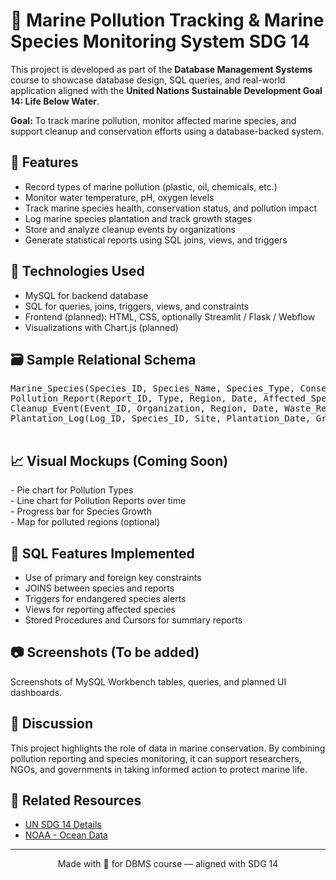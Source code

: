 
  <h1>🌊 Marine Pollution Tracking & Marine Species Monitoring System <span class="sdg-tag">SDG 14</span></h1>

  <p>This project is developed as part of the <strong>Database Management Systems</strong> course to showcase database design, SQL queries, and real-world application aligned with the <strong>United Nations Sustainable Development Goal 14: Life Below Water</strong>.</p>

  <div class="highlight">
    <strong>Goal:</strong> To track marine pollution, monitor affected marine species, and support cleanup and conservation efforts using a database-backed system.
  </div>

  <h2>📌 Features</h2>
  <ul>
    <li>Record types of marine pollution (plastic, oil, chemicals, etc.)</li>
    <li>Monitor water temperature, pH, oxygen levels</li>
    <li>Track marine species health, conservation status, and pollution impact</li>
    <li>Log marine species plantation and track growth stages</li>
    <li>Store and analyze cleanup events by organizations</li>
    <li>Generate statistical reports using SQL joins, views, and triggers</li>
  </ul>

  <h2>🧱 Technologies Used</h2>
  <ul>
    <li>MySQL for backend database</li>
    <li>SQL for queries, joins, triggers, views, and constraints</li>
    <li>Frontend (planned): HTML, CSS, optionally Streamlit / Flask / Webflow</li>
    <li>Visualizations with Chart.js (planned)</li>
  </ul>

  <h2>🗃️ Sample Relational Schema</h2>
  <pre>
Marine_Species(Species_ID, Species_Name, Species_Type, Conservation_Status, Affected_By_Pollution)
Pollution_Report(Report_ID, Type, Region, Date, Affected_Species_ID, Reporter)
Cleanup_Event(Event_ID, Organization, Region, Date, Waste_Removed_Kg)
Plantation_Log(Log_ID, Species_ID, Site, Plantation_Date, Growth_Percent)
  </pre>

  <h2>📈 Visual Mockups (Coming Soon)</h2>
  <div class="chart-preview">
    - Pie chart for Pollution Types <br />
    - Line chart for Pollution Reports over time <br />
    - Progress bar for Species Growth <br />
    - Map for polluted regions (optional)
  </div>

  <h2>📄 SQL Features Implemented</h2>
  <ul>
    <li>Use of primary and foreign key constraints</li>
    <li>JOINS between species and reports</li>
    <li>Triggers for endangered species alerts</li>
    <li>Views for reporting affected species</li>
    <li>Stored Procedures and Cursors for summary reports</li>
  </ul>

  <h2>📷 Screenshots (To be added)</h2>
  <p>Screenshots of MySQL Workbench tables, queries, and planned UI dashboards.</p>

  <h2>🧠 Discussion</h2>
  <p>
    This project highlights the role of data in marine conservation. By combining pollution reporting and species monitoring, it can support researchers, NGOs, and governments in taking informed action to protect marine life.
  </p>

  <h2>🔗 Related Resources</h2>
  <ul>
    <li><a href="https://sdgs.un.org/goals/goal14" target="_blank">UN SDG 14 Details</a></li>
    <li><a href="https://www.noaa.gov" target="_blank">NOAA - Ocean Data</a></li>
  </ul>

  <footer>
    <hr/>
    <p style="text-align:center;">Made with 💙 for DBMS course — aligned with SDG 14</p>
  </footer>

</body>
</html>
